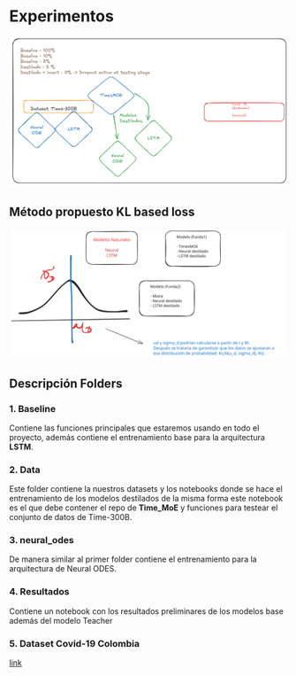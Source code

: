 # Experimentos 
![experimentos](image.png)

## Método propuesto KL based loss
![KL based loss](funcion_perdida_KL.svg)

## Descripción Folders

### 1. Baseline

Contiene las funciones principales que estaremos usando en todo el proyecto, además contiene el entrenamiento base para la arquitectura __LSTM__.

### 2. Data

Este folder contiene la nuestros datasets y los notebooks donde se hace el entrenamiento de los modelos destilados de la misma forma este notebook es el que debe contener el repo de __Time_MoE__ y funciones para testear el conjunto de datos de Time-300B.

### 3. neural_odes

De manera similar al primer folder contiene el entrenamiento para la arquitectura de Neural ODES.

### 4. Resultados

Contiene un notebook con los resultados preliminares de los modelos base además del modelo Teacher

### 5. Dataset Covid-19 Colombia

[link](https://drive.google.com/file/d/1xzLJaZhnl95UFijZLBkQuTgaCnCDTyRQ/view?usp=sharing)